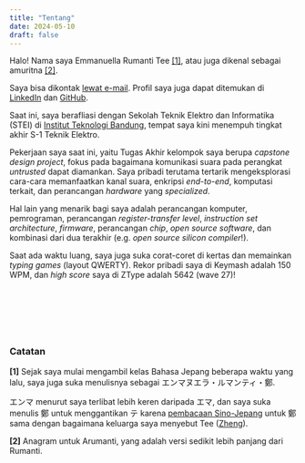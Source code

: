 ```yaml
---
title: "Tentang"
date: 2024-05-10
draft: false
---
```


Halo! Nama saya Emmanuella Rumanti Tee [\[1\]](#catatan), atau juga dikenal sebagai amuritna [\[2\]](#notes).

Saya bisa dikontak [lewat e-mail](mailto:amuritna@gmail.com). Profil saya juga dapat ditemukan di [LinkedIn](https://linkedin.com/in/emmanuella-rumanti/) dan [GitHub](https://github.com/amuritna/).

Saat ini, saya berafliasi dengan Sekolah Teknik Elektro dan Informatika (STEI) di [Institut Teknologi Bandung](https://id.wikipedia.org/wiki/Institut_Teknologi_Bandung), tempat saya kini menempuh tingkat akhir S-1 Teknik Elektro.

Pekerjaan saya saat ini, yaitu Tugas Akhir kelompok saya berupa *capstone design project*, fokus pada bagaimana komunikasi suara pada perangkat *untrusted* dapat diamankan. Saya pribadi terutama tertarik mengeksplorasi cara-cara memanfaatkan kanal suara, enkripsi *end-to-end*, komputasi terkait, dan perancangan *hardware* yang *specialized*. 

Hal lain yang menarik bagi saya adalah perancangan komputer, pemrograman, perancangan *register-transfer level*, *instruction set architecture*, *firmware*, perancangan *chip*, *open source software*, dan kombinasi dari dua terakhir (e.g. *open source silicon compiler*!). 

Saat ada waktu luang, saya juga suka corat-coret di kertas dan memainkan *typing games* (layout QWERTY). Rekor pribadi saya di Keymash adalah 150 WPM, dan *high score* saya di ZType adalah 5642 (wave 27)!

&nbsp;

&nbsp;

&nbsp;

### Catatan
**[1]** Sejak saya mulai mengambil kelas Bahasa Jepang beberapa waktu yang lalu, saya juga suka menulisnya sebagai エンマヌエラ・ルマンティ・鄭.

エンマ menurut saya terlibat lebih keren daripada エマ, dan saya suka menulis 鄭 untuk menggantikan テ karena [pembacaan Sino-Jepang](https://en.wikipedia.org/wiki/On%27yomi) untuk 鄭 sama dengan bagaimana keluarga saya menyebut Tee ([Zheng](https://en.wikipedia.org/wiki/Zheng_(surname))). 

**[2]** Anagram untuk Arumanti, yang adalah versi sedikit lebih panjang dari Rumanti.

&nbsp;
